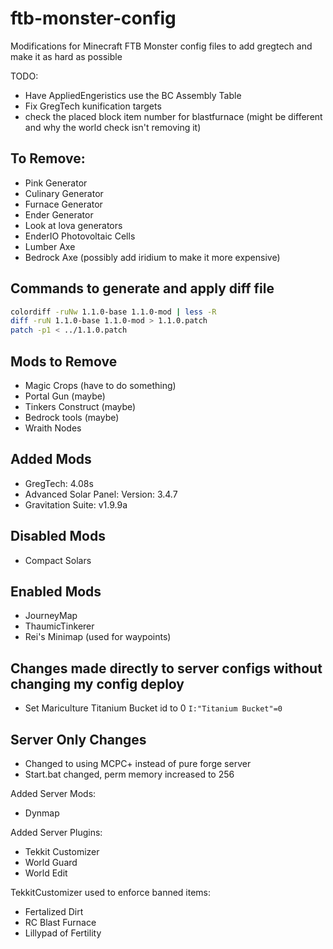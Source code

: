 ftb-monster-config
==================

Modifications for Minecraft FTB Monster config files to add gregtech and make it
as hard as possible

TODO:
* Have AppliedEngeristics use the BC Assembly Table
* Fix GregTech kunification targets
* check the placed block item number for blastfurnace (might be different and
  why the world check isn't removing it)

To Remove:
--------------------------------------------------------------------------
* Pink Generator
* Culinary Generator
* Furnace Generator
* Ender Generator
* Look at lova generators
* EnderIO Photovoltaic Cells
* Lumber Axe
* Bedrock Axe (possibly add iridium to make it more expensive)

Commands to generate and apply diff file
--------------------------------------------------------------------------
``` bash
colordiff -ruNw 1.1.0-base 1.1.0-mod | less -R
diff -ruN 1.1.0-base 1.1.0-mod > 1.1.0.patch
patch -p1 < ../1.1.0.patch
```

Mods to Remove
---------------------------------------------------------------------------
* Magic Crops (have to do something)
* Portal Gun (maybe)
* Tinkers Construct (maybe)
* Bedrock tools (maybe)
* Wraith Nodes

Added Mods
---------------------------------------------------------------------------
* GregTech: 4.08s
* Advanced Solar Panel: Version: 3.4.7
* Gravitation Suite: v1.9.9a

Disabled Mods
---------------------------------------------------------------------------
* Compact Solars

Enabled Mods
---------------------------------------------------------------------------
* JourneyMap
* ThaumicTinkerer
* Rei's Minimap (used for waypoints)

Changes made directly to server configs without changing my config deploy
----------------------------------------------------------------------------
* Set Mariculture Titanium Bucket id to 0
  `I:"Titanium Bucket"=0`


Server Only Changes
----------------------------------------------------------------------------
* Changed to using MCPC+ instead of pure forge server
* Start.bat changed, perm memory increased to 256

Added Server Mods:
* Dynmap

Added Server Plugins:
* Tekkit Customizer
* World Guard
* World Edit

TekkitCustomizer used to enforce banned items:
* Fertalized Dirt
* RC Blast Furnace
* Lillypad of Fertility
